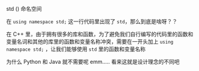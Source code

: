 std () 命名空间

在 `using namespace std;` 这一行代码里出现了 `std`，那么到底是啥呀？？

在 C++ 里，由于拥有很多的库和函数，为了避免我们自行编写的代码里的函数和变量名词和其他的库里的函数和变量名称冲突，需要在一开头加上 `using namespace std;` ，让我们能够使用 `std` 里的函数和变量名称

为什么 Python 和 Java 就不需要呢 emm..... 看来这就是设计理念的不同吧
